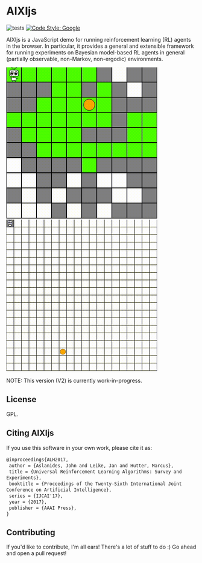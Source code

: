 # AIXIjs

![tests](https://github.com/aslanides/aixijs/workflows/tests/badge.svg)
[![Code Style: Google](https://img.shields.io/badge/code%20style-google-blueviolet.svg)](https://github.com/google/gts)

AIXIjs is a JavaScript demo for running reinforcement learning (RL) agents in the browser. In particular, it provides a general and extensible framework for running experiments on Bayesian model-based RL agents in general (partially observable, non-Markov, non-ergodic) environments.

![](assets/aixi.gif) ![](assets/ksa.gif)

NOTE: This version (V2) is currently work-in-progress.


## License
GPL.

## Citing AIXIjs

If you use this software in your own work, please cite it as:

```
@inproceedings{ALH2017,
 author = {Aslanides, John and Leike, Jan and Hutter, Marcus},
 title = {Universal Reinforcement Learning Algorithms: Survey and Experiments},
 booktitle = {Proceedings of the Twenty-Sixth International Joint Conference on Artificial Intelligence},
 series = {IJCAI'17},
 year = {2017},
 publisher = {AAAI Press},
}
```

## Contributing

If you'd like to contribute, I'm all ears! There's a lot of stuff to do :) Go ahead and open a pull request!
